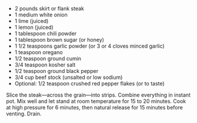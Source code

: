 * 2 pounds skirt or flank steak
* 1 medium white onion
* 1 lime (juiced)
* 1 lemon (juiced)
* 1 tablespoon chili powder
* 1 tablespoon brown sugar (or honey)
* 1 1/2 teaspoons garlic powder (or 3 or 4 cloves minced garlic)
* 1 teaspoon oregano
* 1/2 teaspoon ground cumin
* 3/4 teaspoon kosher salt
* 1/2 teaspoon ground black pepper
* 3/4 cup beef stock (unsalted or low sodium)
* Optional: 1/2 teaspoon crushed red pepper flakes (or to taste)

Slice the steak—across the grain—into strips.
Combine everything in instant pot.
Mix well and let stand at room temperature for 15 to 20 minutes.
Cook at high pressure for 6 minutes, then natural release for 15 minutes before venting.
Drain.
